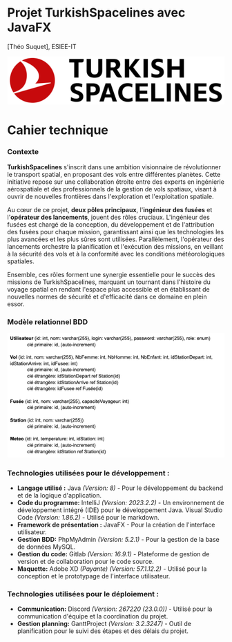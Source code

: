 # Projet TurkishSpacelines avec JavaFX

[Théo Suquet], ESIEE-IT

![Logo de Turkish Spacelines](./images/logonoir.png)

# Cahier technique

### Contexte

**TurkishSpacelines** s'inscrit dans une ambition visionnaire de révolutionner le transport spatial, en proposant des vols entre différentes planètes. Cette initiative repose sur une collaboration étroite entre des experts en ingénierie aérospatiale et des professionnels de la gestion de vols spatiaux, visant à ouvrir de nouvelles frontières dans l'exploration et l'exploitation spatiale.

Au cœur de ce projet, **deux pôles principaux**, l'**ingénieur des fusées** et l'**opérateur des lancements**, jouent des rôles cruciaux. L'ingénieur des fusées est chargé de la conception, du développement et de l'attribution des fusées pour chaque mission, garantissant ainsi que les technologies les plus avancées et les plus sûres sont utilisées. Parallèlement, l'opérateur des lancements orchestre la planification et l'exécution des missions, en veillant à la sécurité des vols et à la conformité avec les conditions météorologiques spatiales.

Ensemble, ces rôles forment une synergie essentielle pour le succès des missions de TurkishSpacelines, marquant un tournant dans l'histoire du voyage spatial en rendant l'espace plus accessible et en établissant de nouvelles normes de sécurité et d'efficacité dans ce domaine en plein essor.

### Modèle relationnel BDD

![](./images/bddrelationnel.png)

### Technologies utilisées pour le développement :

- **Langage utilisé :** Java _(Version: 8)_ - Pour le développement du backend et de la logique d'application.
- **Code du programme:**
  IntelliJ _(Version: 2023.2.2)_ - Un environnement de développement intégré (IDE) pour le développement Java.
  Visual Studio Code _(Version: 1.86.2)_ - Utilisé pour le markdown.
- **Framework de présentation :** JavaFX - Pour la création de l'interface utilisateur.
- **Gestion BDD:** PhpMyAdmin _(Version: 5.2.1)_ - Pour la gestion de la base de données MySQL.
- **Gestion du code:** Gitlab _(Version: 16.9.1)_ - Plateforme de gestion de version et de collaboration pour le code source.
- **Maquette:** Adobe XD _(Payante) (Version: 57.1.12.2)_ - Utilisé pour la conception et le prototypage de l'interface utilisateur.

### Technologies utilisées pour le déploiement :

- **Communication:** Discord _(Version: 267220 (23.0.0))_ - Utilisé pour la communication d'équipe et la coordination du projet.
- **Gestion planning:** GanttProject _(Version: 3.2.3247)_ - Outil de planification pour le suivi des étapes et des délais du projet.
